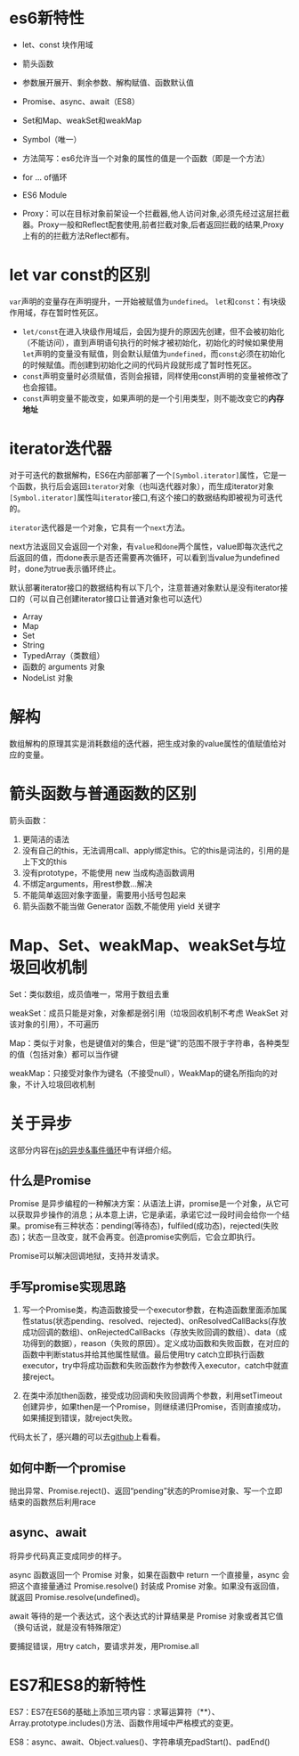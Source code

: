 <!--
 * @Author       : BigDgreen
 * @Date         : 2020-06-28 17:27:19
 * @LastEditors  : BigDgreen
 * @LastEditTime : 2020-08-04 11:12:11
 * @FilePath     : \前端知识点总结\面试\ES6\readme.md
--> 
# es6新特性
- let、const 块作用域

- 箭头函数

- 参数展开展开、剩余参数、解构赋值、函数默认值

- Promise、async、await（ES8）

- Set和Map、weakSet和weakMap

- Symbol（唯一）

- 方法简写：es6允许当一个对象的属性的值是一个函数（即是一个方法）

- for ... of循环

- ES6 Module

- Proxy：可以在目标对象前架设一个拦截器,他人访问对象,必须先经过这层拦截器。Proxy一般和Reflect配套使用,前者拦截对象,后者返回拦截的结果,Proxy上有的的拦截方法Reflect都有。
  
# let var const的区别
`var`声明的变量存在声明提升，一开始被赋值为`undefined`。
`let`和`const`：有块级作用域，存在暂时性死区。
- `let/const`在进入块级作用域后，会因为提升的原因先创建，但不会被初始化（不能访问），直到声明语句执行的时候才被初始化，初始化的时候如果使用`let`声明的变量没有赋值，则会默认赋值为`undefined`，而`const`必须在初始化的时候赋值。而创建到初始化之间的代码片段就形成了暂时性死区。
- `const`声明变量时必须赋值，否则会报错，同样使用const声明的变量被修改了也会报错。
- `const`声明变量不能改变，如果声明的是一个引用类型，则不能改变它的**内存地址**

# iterator迭代器
对于可迭代的数据解构，ES6在内部部署了一个`[Symbol.iterator]`属性，它是一个函数，执行后会返回`iterator`对象（也叫迭代器对象），而生成iterator对象`[Symbol.iterator]`属性叫`iterator`接口,有这个接口的数据结构即被视为可迭代的。

`iterator`迭代器是一个对象，它具有一个`next`方法。

next方法返回又会返回一个对象，有`value`和`done`两个属性，value即每次迭代之后返回的值，而done表示是否还需要再次循环，可以看到当value为undefined时，done为true表示循环终止。

默认部署iterator接口的数据结构有以下几个，注意普通对象默认是没有iterator接口的（可以自己创建iterator接口让普通对象也可以迭代）

- Array
- Map
- Set
- String
- TypedArray（类数组）
- 函数的 arguments 对象
- NodeList 对象

# 解构
数组解构的原理其实是消耗数组的迭代器，把生成对象的value属性的值赋值给对应的变量。

# 箭头函数与普通函数的区别
箭头函数：
1. 更简洁的语法
2. 没有自己的this，无法调用call、apply绑定this。它的this是词法的，引用的是上下文的this
3. 没有prototype，不能使用 new 当成构造函数调用
4. 不绑定arguments，用rest参数...解决
5. 不能简单返回对象字面量，需要用小括号包起来
6. 箭头函数不能当做 Generator 函数,不能使用 yield 关键字

# Map、Set、weakMap、weakSet与垃圾回收机制
Set：类似数组，成员值唯一，常用于数组去重

weakSet：成员只能是对象，对象都是弱引用（垃圾回收机制不考虑 WeakSet 对该对象的引用），不可遍历

Map：类似于对象，也是键值对的集合，但是“键”的范围不限于字符串，各种类型的值（包括对象）都可以当作键

weakMap：只接受对象作为键名（不接受null），WeakMap的键名所指向的对象，不计入垃圾回收机制

# 关于异步
这部分内容在[js的异步&事件循环](https://github.com/BIGDgreen/frontEnd-Interview/tree/master/JS/js%E7%9A%84%E5%BC%82%E6%AD%A5%26%E4%BA%8B%E4%BB%B6%E5%BE%AA%E7%8E%AF)中有详细介绍。
## 什么是Promise
Promise 是异步编程的一种解决方案：从语法上讲，promise是一个对象，从它可以获取异步操作的消息；从本意上讲，它是承诺，承诺它过一段时间会给你一个结果。promise有三种状态：pending(等待态)，fulfiled(成功态)，rejected(失败态)；状态一旦改变，就不会再变。创造promise实例后，它会立即执行。

Promise可以解决回调地狱，支持并发请求。
## 手写promise实现思路
1. 写一个Promise类，构造函数接受一个executor参数，在构造函数里面添加属性status(状态pending、resolved、rejected)、onResolvedCallBacks(存放成功回调的数组)、onRejectedCallBacks（存放失败回调的数组）、data（成功得到的数据），reason（失败的原因）。定义成功函数和失败函数，在对应的函数中判断status并给其他属性赋值。最后使用try catch立即执行函数executor，try中将成功函数和失败函数作为参数传入executor，catch中就直接reject。

2. 在类中添加then函数，接受成功回调和失败回调两个参数，利用setTimeout创建异步，如果then是一个Promise，则继续递归Promise，否则直接成功，如果捕捉到错误，就reject失败。

代码太长了，感兴趣的可以去[github](https://github.com/BIGDgreen/frontEnd-Interview/blob/master/%E6%89%8B%E5%86%99%E4%BB%A3%E7%A0%81/%E5%AE%9E%E7%8E%B0promise/promise.js)上看看。

## 如何中断一个promise
抛出异常、Promise.reject()、返回“pending”状态的Promise对象、写一个立即结束的函数然后利用race

## async、await
将异步代码真正变成同步的样子。

async 函数返回一个 Promise 对象，如果在函数中 return 一个直接量，async 会把这个直接量通过 Promise.resolve() 封装成 Promise 对象。如果没有返回值，就返回 Promise.resolve(undefined)。

await 等待的是一个表达式，这个表达式的计算结果是 Promise 对象或者其它值（换句话说，就是没有特殊限定）

要捕捉错误，用try catch，要请求并发，用Promise.all


# ES7和ES8的新特性
ES7：ES7在ES6的基础上添加三项内容：求幂运算符（**）、Array.prototype.includes()方法、函数作用域中严格模式的变更。

ES8：async、await、Object.values()、字符串填充padStart()、padEnd()
